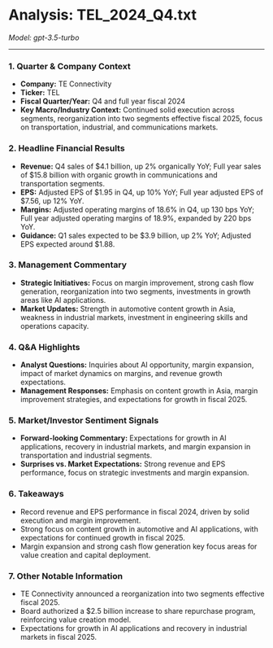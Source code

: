 # Analysis: TEL_2024_Q4.txt

*Model: gpt-3.5-turbo*

---

### 1. Quarter & Company Context
- **Company:** TE Connectivity
- **Ticker:** TEL
- **Fiscal Quarter/Year:** Q4 and full year fiscal 2024
- **Key Macro/Industry Context:** Continued solid execution across segments, reorganization into two segments effective fiscal 2025, focus on transportation, industrial, and communications markets.

### 2. Headline Financial Results
- **Revenue:** Q4 sales of $4.1 billion, up 2% organically YoY; Full year sales of $15.8 billion with organic growth in communications and transportation segments.
- **EPS:** Adjusted EPS of $1.95 in Q4, up 10% YoY; Full year adjusted EPS of $7.56, up 12% YoY.
- **Margins:** Adjusted operating margins of 18.6% in Q4, up 130 bps YoY; Full year adjusted operating margins of 18.9%, expanded by 220 bps YoY.
- **Guidance:** Q1 sales expected to be $3.9 billion, up 2% YoY; Adjusted EPS expected around $1.88.

### 3. Management Commentary
- **Strategic Initiatives:** Focus on margin improvement, strong cash flow generation, reorganization into two segments, investments in growth areas like AI applications.
- **Market Updates:** Strength in automotive content growth in Asia, weakness in industrial markets, investment in engineering skills and operations capacity.

### 4. Q&A Highlights
- **Analyst Questions:** Inquiries about AI opportunity, margin expansion, impact of market dynamics on margins, and revenue growth expectations.
- **Management Responses:** Emphasis on content growth in Asia, margin improvement strategies, and expectations for growth in fiscal 2025.

### 5. Market/Investor Sentiment Signals
- **Forward-looking Commentary:** Expectations for growth in AI applications, recovery in industrial markets, and margin expansion in transportation and industrial segments.
- **Surprises vs. Market Expectations:** Strong revenue and EPS performance, focus on strategic investments and margin expansion.

### 6. Takeaways
- Record revenue and EPS performance in fiscal 2024, driven by solid execution and margin improvement.
- Strong focus on content growth in automotive and AI applications, with expectations for continued growth in fiscal 2025.
- Margin expansion and strong cash flow generation key focus areas for value creation and capital deployment.

### 7. Other Notable Information
- TE Connectivity announced a reorganization into two segments effective fiscal 2025.
- Board authorized a $2.5 billion increase to share repurchase program, reinforcing value creation model.
- Expectations for growth in AI applications and recovery in industrial markets in fiscal 2025.